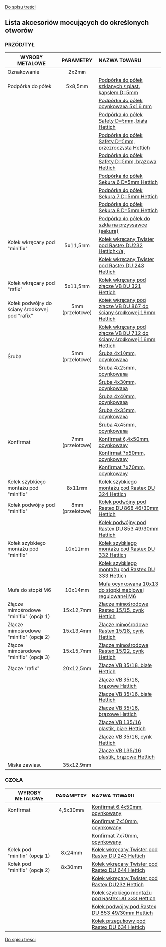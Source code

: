 [Do spisu treści](/service/doc/?cid=dsp)
## Lista akcesoriów mocujących do określonych otworów

### PRZÓD/TYŁ
WYROBY METALOWE                                     | PARAMETRY        | NAZWA TOWARU
----------------------------------------------------|:----------------:|:-------------------------------------------------------------------------------------------------------------------------------------------------------------------
Oznakowanie                                         |   2х2mm          |  &nbsp;
Podpórka do półek                                   |   5х8,5mm        |  <a href="https://viyar.ua/search/?q=83245" target="_blank">Podpórka do półek szklanych z plast. kapslem D=5mm</a> 
                    &nbsp;                          |      &nbsp;      |  <a href="https://viyar.ua/search/?q=52636" target="_blank">Podpórka do półek ocynkowana 5x16 mm</a>
                    &nbsp;                          |      &nbsp;      |  <a href="https://viyar.ua/search/?q=85354" target="_blank">Podpórka do półek Safety D=5mm, biała Hettich</a>
                    &nbsp;                          |      &nbsp;      |  <a href="https://viyar.ua/search/?q=85357" target="_blank">Podpórka do półek Safety D=5mm, przezroczysta Hettich</a>
                    &nbsp;                          |      &nbsp;      |  <a href="https://viyar.ua/search/?q=85355" target="_blank">Podpórka do półek Safety D=5mm, brązowa Hettich</a>
                    &nbsp;                          |      &nbsp;      |  <a href="https://viyar.ua/search/?q=85359" target="_blank">Podpórka do półek Sekura 6 D=5mm Hettich</a>
                    &nbsp;                          |      &nbsp;      |  <a href="https://viyar.ua/search/?q=85358" target="_blank">Podpórka do półek Sekura 7 D=5mm Hettich</a>
                    &nbsp;                          |      &nbsp;      |  <a href="https://viyar.ua/search/?q=83221" target="_blank">Podpórka do półek Sekura 8 D=5mm Hettich</a>
                    &nbsp;                          |      &nbsp;      |  <a href="https://viyar.ua/search/?q=52637" target="_blank">Podpórka do półek do szkła na przyssawce (sekura)</a>
Kołek wkręcany pod "minifix"                        |   5х11,5mm       |  <a href="https://viyar.ua/search/?q=57722" target="_blank">Kołek wkręcany Twister pod Rastex DU232 Hettich</a)
                    &nbsp;                          |      &nbsp;      |  <a href="https://viyar.ua/search/?q=83203" target="_blank">Kołek wkręcany Twister pod Rastex DU 243 Hettich</a>
Kołek wkręcany pod "rafix"                          |   5х11,5mm       |  <a href="https://viyar.ua/search/?q=61136" target="_blank">Kołek wkręcany pod złącze VB DU 321 Hettich</a>
Kołek podwójny do ściany środkowej pod "rafix"      | 5mm (przelotowe) |  <a href="https://viyar.ua/search/?q=83257" target="_blank">Kołek wkręcany pod złącze VB DU 867 do ściany środkowej 19mm Hettich</a>
                    &nbsp;                          |     &nbsp;       |  <a href="https://viyar.ua/search/?q=83989" target="_blank">Kołek wkręcany pod złącze VB DU 712 do ściany środkowej 16mm Hettich</a>
Śruba                                               | 5mm (przelotowe) |  <a href="https://viyar.ua/search/?q=88492" target="_blank">Śruba 4х10mm, ocynkowana</a>
                    &nbsp;                          |     &nbsp;       |  <a href="https://viyar.ua/search/?q=80432" target="_blank">Śruba 4х25mm, ocynkowana</a>
                    &nbsp;                          |     &nbsp;       |  <a href="https://viyar.ua/search/?q=52598" target="_blank">Śruba 4х30mm, ocynkowana</a>
                    &nbsp;                          |     &nbsp;       |  <a href="https://viyar.ua/search/?q=52600" target="_blank">Śruba 4х40mm, ocynkowana</a>
                    &nbsp;                          |     &nbsp;       |  <a href="https://viyar.ua/search/?q=52599" target="_blank">Śruba 4х35mm, ocynkowana</a>
                    &nbsp;                          |     &nbsp;       |  <a href="https://viyar.ua/search/?q=52601" target="_blank">Śruba 4х45mm, ocynkowana</a>
Konfirmat                                           | 7mm (przelotowe) |  <a href="https://viyar.ua/search/?q=60837" target="_blank">Konfirmat 6,4х50mm, ocynkowany</a>
                    &nbsp;                          |     &nbsp;       |  <a href="https://viyar.ua/search/?q=52559" target="_blank">Konfirmat 7х50mm, ocynkowany</a>
                    &nbsp;                          |     &nbsp;       |  <a href="https://viyar.ua/search/?q=52560" target="_blank">Konfirmat 7х70mm, ocynkowany</a>
Kołek szybkiego montażu pod "minifix"               | 8х11mm           |  <a href="https://viyar.ua/search/?q=83200" target="_blank">Kołek szybkiego montażu pod Rastex DU 324 Hettich</a>
Kołek podwójny pod "minifix"                        | 8mm (przelotowe) |  <a href="https://viyar.ua/search/?q=83205" target="_blank">Kołek podwójny pod Rastex DU 868 46/30mm Hettich</a>
                    &nbsp;                          |     &nbsp;       |  <a href="https://viyar.ua/search/?q=83984" target="_blank">Kołek podwójny pod Rastex DU 853 49/30mm Hettich</a>
Kołek szybkiego montażu pod "minifix"               | 	10х11mm        |  <a href="https://viyar.ua/search/?q=83201" target="_blank">Kołek szybkiego montażu pod Rastex DU 332 Hettich</a>
                    &nbsp;                          |     &nbsp;       |  <a href="https://viyar.ua/search/?q=83202" target="_blank">Kołek szybkiego montażu pod Rastex DU 333 Hettich</a>
Mufa do stopki М6                                   |   10х14mm        |  <a href="https://viyar.ua/search/?q=11353" target="_blank">Mufa ocynkowana 10х13 do stopki meblowej regulowanej М6</a>
Złącze mimośrodowe "minifix" (opcja 1)              |  15х12,7mm       |  <a href="https://viyar.ua/search/?q=59042" target="_blank">Złącze mimośrodowe Rastex 15/15, cynk Hettich</a>
Złącze mimośrodowe "minifix" (opcja 2)              |  15х13,4mm       |  <a href="https://viyar.ua/search/?q=61281" target="_blank">Złącze mimośrodowe Rastex 15/18, cynk Hettich</a>
Złącze mimośrodowe "minifix" (opcja 3)              |  15х15,7mm       |  <a href="https://viyar.ua/search/?q=83199" target="_blank">Złącze mimośrodowe Rastex 15/22, cynk Hettich</a>
Złącze "rafix"                                      |  20х12,5mm       |  <a href="https://viyar.ua/search/?q=84628" target="_blank">Złącze VB 35/18, białe Hettich</a>
                   &nbsp;                           |     &nbsp;       |  <a href="https://viyar.ua/search/?q=82759" target="_blank">Złącze VB 35/18, brązowe Hettich</a>
                   &nbsp;                           |     &nbsp;       |  <a href="https://viyar.ua/search/?q=57576" target="_blank">Złącze VB 35/16, białe Hettich</a>
                   &nbsp;                           |     &nbsp;       |  <a href="https://viyar.ua/search/?q=57575" target="_blank">Złącze VB 35/16, brązowe Hettich</a>
                   &nbsp;                           |     &nbsp;       |  <a href="https://viyar.ua/search/?q=82373" target="_blank">Złącze VB 135/16 plastik, białe Hettich</a>
                   &nbsp;                           |     &nbsp;       |  <a href="https://viyar.ua/search/?q=81618" target="_blank">Złącze VB 35/16, cynk Hettich</a>
                   &nbsp;                           |    &nbsp;        |  <a href="https://viyar.ua/search/?q=83207" target="_blank">Złącze VB 135/16 plastik, brązowe Hettich</a>
Miska zawiasu                                       | 35х12,9mm        |  &nbsp;

### CZOŁA
WYROBY METALOWE                                     | PARAMETRY        | NAZWA TOWARU
----------------------------------------------------|:----------------:|:-------------------------------------------------------------------------------------------------------------------------------------------------------------------
Konfirmat                                           |   4,5х30mm       | <a href="https://viyar.ua/search/?q=60837" target="_blank">Konfirmat 6,4х50mm, ocynkowany</a>
                 &nbsp;                             |   &nbsp;         | <a href="https://viyar.ua/search/?q=52559" target="_blank">Konfirmat 7х50mm, ocynkowany</a>
                 &nbsp;                             |   &nbsp;         | <a href="https://viyar.ua/search/?q=52560" target="_blank">Konfirmat 7х70mm, ocynkowany</a>
Kołek pod "minifix" (opcja 1)                       |   8х24mm         | <a href="https://viyar.ua/search/?q=83203" target="_blank">Kołek wkręcany Twister pod Rastex DU 243 Hettich</a>
Kołek pod "minifix" (opcja 2)                       |   8х30mm         | <a href="https://viyar.ua/search/?q=83204" target="_blank">Kołek wkręcany Twister pod Rastex DU 644 Hettich</a>
                 &nbsp;                             |   &nbsp;         | <a href="https://viyar.ua/search/?q=57722" target="_blank">Kołek wkręcany Twister pod Rastex DU232 Hettich</a>
                 &nbsp;                             |   &nbsp;         | <a href="https://viyar.ua/search/?q=83202" target="_blank">Kołek szybkiego montażu pod Rastex DU 333 Hettich</a>
                 &nbsp;                             |   &nbsp;         | <a href="https://viyar.ua/search/?q=83984" target="_blank">Kołek podwójny pod Rastex DU 853 49/30mm Hettich</a>
                 &nbsp;                             |   &nbsp;         | <a href="https://viyar.ua/search/?q=85286" target="_blank">Kołek przegubowy pod Rastex DU 634 Hettich</a>

[Do spisu treści](/service/doc/?cid=dsp)